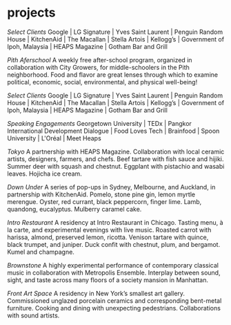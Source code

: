 # projects
*Select Clients* Google | LG Signature | Yves Saint Laurent | Penguin Random House | KitchenAid | The Macallan | Stella Artois | Kellogg’s | Government of Ipoh, Malaysia | HEAPS Magazine | Gotham Bar and Grill

*Pith Aferschool* A weekly free after-school program, organized in collaboration with City Growers, for middle-schoolers in the Pith neighborhood. Food and flavor are great lenses through which to examine political, economic, social, environmental, and physical well-being!

*Select Clients* Google | LG Signature | Yves Saint Laurent | Penguin Random House | KitchenAid | The Macallan | Stella Artois | Kellogg’s | Government of Ipoh, Malaysia | HEAPS Magazine | Gotham Bar and Grill

*Speaking Engagements* Georgetown University | TEDx | Pangkor International Development Dialogue | Food Loves Tech | Brainfood | Spoon University | L'Oréal | Meet Heaps    

*Tokyo* A partnership with HEAPS Magazine. Collaboration with local ceramic artists, designers, farmers, and chefs. Beef tartare with fish sauce and hijiki. Summer deer with squash and chestnut. Eggplant with pistachio and wasabi leaves. Hojicha ice cream.

*Down Under* A series of pop-ups in Sydney, Melbourne, and Auckland, in partnership with KitchenAid. Pomelo, stone pine gin, lemon myrtle merengue. Oyster, red currant, black peppercorn, finger lime. Lamb, quandong, eucalyptus. Mulberry caramel cake.

*Intro Restaurant* A residency at Intro Restaurant in Chicago. Tasting menu, à la carte, and experimental evenings with live music. Roasted carrot with harissa, almond, preserved lemon, ricotta. Venison tartare with quince, black trumpet, and juniper. Duck confit with chestnut, plum, and bergamot. Kumel and champagne.

*Brownstone* A highly experimental performance of contemporary classical music in collaboration with Metropolis Ensemble. Interplay between sound, sight, and taste across many floors of a society mansion in Manhattan.

*Front Art Space* A residency in New York’s smallest art gallery. Commissioned unglazed porcelain ceramics and corresponding bent-metal furniture. Cooking and dining with unexpecting pedestrians. Collaborations with sound artists.
